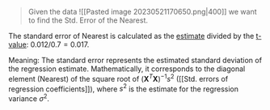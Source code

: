 >Given the data
![[Pasted image 20230521170650.png|400]]
we want to find the Std. Error of the Nearest. 

The standard error of Nearest is calculated as the <u>estimate</u> divided by the <u>t-value</u>: $0.012 / 0.7 = 0.017$.

Meaning: The standard error represents the estimated standard deviation of the regression estimate. Mathematically, it corresponds to the diagonal element (Nearest) of the square root of $(\mathbf{X}^T\mathbf{X})^{-1}s^2$ ([[Std. errors of regression coefficients]]), where $s^2$ is the estimate for the regression variance $\sigma^2$.
